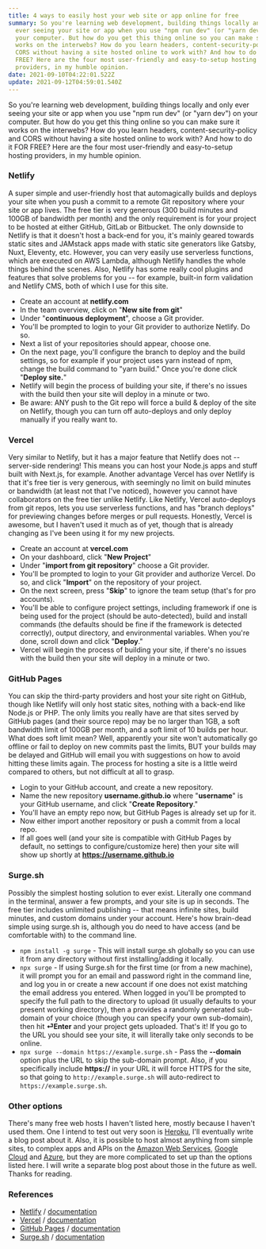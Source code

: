 ```yaml
---
title: 4 ways to easily host your web site or app online for free
summary: So you're learning web development, building things locally and only
  ever seeing your site or app when you use "npm run dev" (or "yarn dev") on
  your computer. But how do you get this thing online so you can make sure it
  works on the interwebs? How do you learn headers, content-security-policy and
  CORS without having a site hosted online to work with? And how to do it FOR
  FREE? Here are the four most user-friendly and easy-to-setup hosting
  providers, in my humble opinion.
date: 2021-09-10T04:22:01.522Z
update: 2021-09-12T04:59:01.540Z
---
```


So you're learning web development, building things locally and only ever seeing your site or app when you use "npm run dev" (or "yarn dev") on your computer. But how do you get this thing online so you can make sure it works on the interwebs? How do you learn headers, content-security-policy and CORS without having a site hosted online to work with? And how to do it FOR FREE? Here are the four most user-friendly and easy-to-setup hosting providers, in my humble opinion.

### Netlify

A super simple and user-friendly host that automagically builds and deploys your site when you push a commit to a remote Git repository where your site or app lives. The free tier is very generous (300 build minutes and 100GB of bandwidth per month) and the only requirement is for your project to be hosted at either GitHub, GitLab or Bitbucket. The only downside to Netlify is that it doesn't host a back-end for you, it's mainly geared towards static sites and JAMstack apps made with static site generators like Gatsby, Nuxt, Eleventy, etc. However, you can very easily use serverless functions, which are executed on AWS Lambda, although Netlify handles the whole things behind the scenes. Also, Netlify has some really cool plugins and features that solve problems for you -- for example, built-in form validation and Netlify CMS, both of which I use for this site.

- Create an account at **netlify.com**
- In the team overview, click on "**New site from git**"
- Under "**continuous deployment**", choose a Git provider.
- You'll be prompted to login to your Git provider to authorize Netlify. Do so.
- Next a list of your repositories should appear, choose one.
- On the next page, you'll configure the branch to deploy and the build settings, so for example if your project uses yarn instead of npm, change the build command to "yarn build." Once you're done click "**Deploy site.**"
- Netlify will begin the process of building your site, if there's no issues with the build then your site will deploy in a minute or two.
- Be aware: ANY push to the Git repo will force a build & deploy of the site on Netlify, though you can turn off auto-deploys and only deploy manually if you really want to.

### Vercel

Very similar to Netlify, but it has a major feature that Netlify does not -- server-side rendering! This means you can host your Node.js apps and stuff built with Next.js, for example. Another advantage Vercel has over Netlify is that it's free tier is very generous, with seemingly no limit on build minutes or bandwidth (at least not that I've noticed), however you cannot have collaborators on the free tier unlike Netlify. Like Netlify, Vercel auto-deploys from git repos, lets you use serverless functions, and has "branch deploys" for previewing changes before merges or pull requests. Honestly, Vercel is awesome, but I haven't used it much as of yet, though that is already changing as I've been using it for my new projects.

- Create an account at **vercel.com**
- On your dashboard, click "**New Project**"
- Under "**import from git repository**" choose a Git provider.
- You'll be prompted to login to your Git provider and authorize Vercel. Do so, and click "**Import**" on the repository of your project.
- On the next screen, press "**Skip**" to ignore the team setup (that's for pro accounts).
- You'll be able to configure project settings, including framework if one is being used for the project (should be auto-detected), build and install commands (the defaults should be fine if the framework is detected correctly), output directory, and environmental variables. When you're done, scroll down and click "**Deploy**."
- Vercel will begin the process of building your site, if there's no issues with the build then your site will deploy in a minute or two.

### GitHub Pages

You can skip the third-party providers and host your site right on GitHub, though like Netlify will only host static sites, nothing with a back-end like Node.js or PHP. The only limits you really have are that sites served by GitHub pages (and their source repo) may be no larger than 1GB, a soft bandwidth limit of 100GB per month, and a soft limit of 10 builds per hour. What does soft limit mean? Well, apparently your site won't automatically go offline or fail to deploy on new commits past the limits, BUT your builds may be delayed and GitHub will email you with suggestions on how to avoid hitting these limits again. The process for hosting a site is a little weird compared to others, but not difficult at all to grasp.

- Login to your GitHub account, and create a new repository.
- Name the new repository **username.github.io** where "**username**" is your GitHub username, and click "**Create Repository**."
- You'll have an empty repo now, but GitHub Pages is already set up for it.
- Now either import another repository or push a commit from a local repo.
- If all goes well (and your site is compatible with GitHub Pages by default, no settings to configure/customize here) then your site will show up shortly at **https://username.github.io**

### Surge.sh

Possibly the simplest hosting solution to ever exist. Literally one command in the terminal, answer a few prompts, and your site is up in seconds. The free tier includes unlimited publishing -- that means infinite sites, build minutes, and custom domains under your account. Here's how brain-dead simple using surge.sh is, although you do need to have access (and be comfortable with) to the command line.

- `npm install -g surge` - This will install surge.sh globally so you can use it from any directory without first installing/adding it locally.
- `npx surge` - If using Surge.sh for the first time (or from a new machine), it will prompt you for an email and password right in the command line, and log you in or create a new account if one does not exist matching the email address you entered. When logged in you'll be prompted to specify the full path to the directory to upload (it usually defaults to your present working directory), then a provides a randomly generated sub-domain of your choice (though you can specify your own sub-domain), then hit **⏎Enter** and your project gets uploaded. That's it! If you go to the URL you should see your site, it will literally take only seconds to be online.
- `npx surge --domain https://example.surge.sh` - Pass the **--domain** option plus the URL to skip the sub-domain prompt. Also, if you specifically include **https://** in your URL it will force HTTPS for the site, so that going to `http://example.surge.sh` will auto-redirect to `https://example.surge.sh`.

### Other options

There's many free web hosts I haven't listed here, mostly because I haven't used them. One I intend to test out very soon is [Heroku](https://heroku.com), I'll eventually write a blog post about it. Also, it is possible to host almost anything from simple sites, to complex apps and APIs on the [Amazon Web Services](https://aws.amazon.com), [Google Cloud](https://cloud.google.com) and [Azure](https://azure.microsoft.com), but they are more complicated to set up than the options listed here. I will write a separate blog post about those in the future as well. Thanks for reading.

### References

- [Netlify](https://netlify.com) / [documentation](https://docs.netlify.com)
- [Vercel](https://vercel.com) / [documentation](https://vercel.com/docs)
- [GitHub Pages](https://pages.github.com) / [documentation](https://docs.github.com/en/pages)
- [Surge.sh](https://surge.sh) / [documentation](https://surge.sh/help)
